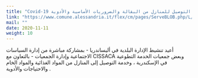 ```yaml
---
title: "Covid-19 خدمة التوصيل للمنازل من البقالة والضروريات الأساسية والأدوية"
link: "https://www.comune.alessandria.it/flex/cm/pages/ServeBLOB.php/L/IT/IDPagina/2733"
mail: ""
date: 2020-11-11
weight: 10
---
```


أعيد تنشيط الإدارة البلدية في أليساندريا - بمشاركة مباشرة من إدارة السياسات الاجتماعية وإدارة الجمعيات - بالتعاون مع CISSACA وبعض جمعيات الخدمة التطوعية في الإسكندرية ، وخدمة التوصيل إلى المنازل من المواد الغذائية والمواد الخام والاحتياجات والأدوية .
